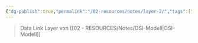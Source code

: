 ```yaml
---
{"dg-publish":true,"permalink":"/02-resources/notes/layer-2/","tags":["netzwerk","LF09"],"noteIcon":""}
---
```


>Data Link Layer von [[02 - RESOURCES/Notes/OSI-Modell\|OSI-Modell]]